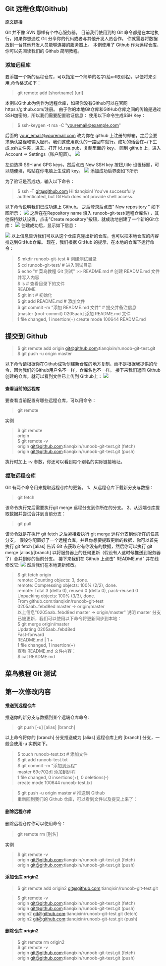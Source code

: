 ## Git 远程仓库(Github)

[原文链接](http://www.runoob.com/git/git-remote-repo.html)

Git 并不像 SVN 那样有个中心服务器。
目前我们使用到的 Git 命令都是在本地执行，如果你想通过 Git 分享你的代码或者与其他开发人员合作。 你就需要将数据放到一台其他开发人员能够连接的服务器上。
本例使用了 Github 作为远程仓库，你可以先阅读我们的 Github 简明教程。
### 添加远程库
要添加一个新的远程仓库，可以指定一个简单的名字(给url取别名)，以便将来引用,命令格式如下：
>git remote add [shortname] [url]

本例以Github为例作为远程仓库，如果你没有Github可以在官网https://github.com/注册。
由于你的本地Git仓库和GitHub仓库之间的传输是通过SSH加密的，所以我们需要配置验证信息：
使用以下命令生成SSH Key：
>$ ssh-keygen -t rsa -C "youremail@example.com"

后面的 your_email@youremail.com 改为你在 github 上注册的邮箱，之后会要求确认路径和输入密码，我们这使用默认的一路回车就行。成功的话会在~/下生成.ssh文件夹，进去，打开 id_rsa.pub，复制里面的 key。
回到 github 上，进入 Account => Settings（账户配置）。
![](../images/git/git-settings.png)

左边选择 SSH and GPG keys，然后点击 New SSH key 按钮,title 设置标题，可以随便填，粘贴在你电脑上生成的 key。
![](../images/git/git-sshkey.png)
添加成功后界面如下所示

为了验证是否成功，输入以下命令：
>$ ssh -T git@github.com
Hi tianqixin! You've successfully authenticated, but GitHub does not provide shell access.

以下命令说明我们已成功连上 Github。
之后登录后点击" New repository " 如下图所示：
![](../images/git/github-repository.jpg)
之后在在Repository name 填入 runoob-git-test(远程仓库名) ，其他保持默认设置，点击"Create repository"按钮，就成功地创建了一个新的Git仓库：
![](../images/git/github-repository2.jpg)
创建成功后，显示如下信息：

![](../images/git/github-repository3.jpg)
以上信息告诉我们可以从这个仓库克隆出新的仓库，也可以把本地仓库的内容推送到GitHub仓库。
现在，我们根据 GitHub 的提示，在本地的仓库下运行命令：
>$ mkdir runoob-git-test                     # 创建测试目录  
$ cd runoob-git-test/                       # 进入测试目录  
$ echo "# 菜鸟教程 Git 测试" >> README.md     # 创建 README.md 文件并写入内容  
$ ls                                       # 查看目录下的文件  
README  
$ git init                                  # 初始化  
$ git add README.md                         # 添加文件  
$ git commit -m "添加 README.md 文件"        # 提交并备注信息  
[master (root-commit) 0205aab] 添加 README.md 文件  
 1 file changed, 1 insertion(+)
 create mode 100644 README.md

## 提交到 Github
>$ git remote add origin git@github.com:tianqixin/runoob-git-test.git  
$ git push -u origin master  

以下命令请根据你在Github成功创建新仓库的地方复制，而不是根据我提供的命令，因为我们的Github用户名不一样，仓库名也不一样。
接下来我们返回 Github 创建的仓库，就可以看到文件已上传到 Github上：
![](../images/git/github-project.jpg)
#### 查看当前的远程库
要查看当前配置有哪些远程仓库，可以用命令：
>git remote

实例
>$ git remote  
origin  
$ git remote -v  
origin	git@github.com:tianqixin/runoob-git-test.git (fetch)  
origin	git@github.com:tianqixin/runoob-git-test.git (push)

执行时加上 -v 参数，你还可以看到每个别名的实际链接地址。
### 提取远程仓库
Git 有两个命令用来提取远程仓库的更新。
1、从远程仓库下载新分支与数据：
>git fetch

该命令执行完后需要执行git merge 远程分支到你所在的分支。
2、从远端仓库提取数据并尝试合并到当前分支：
>git pull

该命令就是在执行 git fetch 之后紧接着执行 git merge 远程分支到你所在的任意分支。
假设你配置好了一个远程仓库，并且你想要提取更新的数据，你可以首先执行 git fetch [alias] 告诉 Git 去获取它有你没有的数据，然后你可以执行 git merge [alias]/[branch] 以将服务器上的任何更新（假设有人这时候推送到服务器了）合并到你的当前分支。
接下来我们在 Github 上点击" README.md" 并在线修改它:
![](../images/git/github-modify.jpg)
然后我们在本地更新修改。
>$ git fetch origin  
remote: Counting objects: 3, done.  
remote: Compressing objects: 100% (2/2), done.  
remote: Total 3 (delta 0), reused 0 (delta 0), pack-reused 0  
Unpacking objects: 100% (3/3), done.  
From github.com:tianqixin/runoob-git-test  
   0205aab..febd8ed  master     -> origin/master  
以上信息"0205aab..febd8ed master -> origin/master" 说明 master 分支已被更新，我们可以使用以下命令将更新同步到本地：  
$ git merge origin/master  
Updating 0205aab..febd8ed  
Fast-forward  
 README.md | 1 +  
 1 file changed, 1 insertion(+)  
查看 README.md 文件内容：  
$ cat README.md   

## 菜鸟教程 Git 测试
## 第一次修改内容
#### 推送到远程仓库
推送你的新分支与数据到某个远端仓库命令:
>git push [-u] [alias] [branch]

以上命令将你的 [branch] 分支推送成为 [alias] 远程仓库上的 [branch] 分支，一般会使用-u
实例如下。
>$ touch runoob-test.txt      # 添加文件  
$ git add runoob-test.txt   
$ git commit -m "添加到远程"  
master 69e702d] 添加到远程  
 1 file changed, 0 insertions(+), 0 deletions(-)  
 create mode 100644 runoob-test.txt  


>$ git push -u origin master    # 推送到 Github  
重新回到我们的 Github 仓库，可以看到文件以及提交上来了：  

#### 删除远程仓库
删除远程仓库你可以使用命令：
>git remote rm [别名]

实例
>$ git remote -v  
origin	git@github.com:tianqixin/runoob-git-test.git (fetch)  
origin	git@github.com:tianqixin/runoob-git-test.git (push)  

#### 添加仓库 origin2
>$ git remote add origin2 git@github.com:tianqixin/runoob-git-test.git  

>$ git remote -v  
origin	git@github.com:tianqixin/runoob-git-test.git (fetch)  
origin	git@github.com:tianqixin/runoob-git-test.git (push)  
origin2	git@github.com:tianqixin/runoob-git-test.git (fetch)  
origin2	git@github.com:tianqixin/runoob-git-test.git (push)  

#### 删除仓库 origin2  
>$ git remote rm origin2  
$ git remote -v  
origin	git@github.com:tianqixin/runoob-git-test.git (fetch)  
origin	git@github.com:tianqixin/runoob-git-test.git (push)  